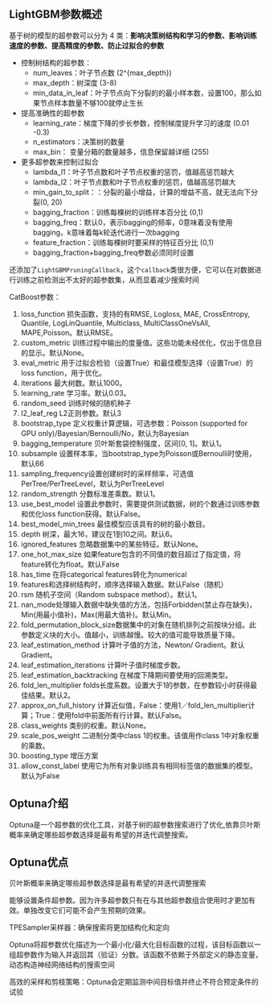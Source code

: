 ## LightGBM参数概述

基于树的模型的超参数可以分为 4 类：**影响决策树结构和学习的参数、影响训练速度的参数、提高精度的参数、防止过拟合的参数**

* 控制树结构的超参数：
  *  num_leaves：叶子节点数 (2^{max_depth})
  * max_depth：树深度 (3-8)
  * min_data_in_leaf：叶子节点向下分裂的的最小样本数，设置100，那么如果节点样本数量不够100就停止生长
* 提高准确性的超参数
  * learning_rate：梯度下降的步长参数，控制梯度提升学习的速度 (0.01 -0.3)
  * n_estimators：决策树的数量
  * max_bin： 变量分箱的数量越多，信息保留越详细 (255)
* 更多超参数来控制过拟合
  * lambda_l1：叶子节点数和叶子节点权重的惩罚，值越高惩罚越大
  * lambda_l2：叶子节点数和叶子节点权重的惩罚，值越高惩罚越大
  * min_gain_to_split：：分裂的最小增益，计算的增益不高，就无法向下分裂(0, 20)
  * bagging_fraction：训练每棵树的训练样本百分比 (0,1)
  * bagging_freq：默认0，表示bagging的频率，0意味着没有使用bagging，k意味着每k轮迭代进行一次bagging
  * feature_fraction：训练每棵树时要采样的特征百分比 (0,1)
  * bagging_fraction+bagging_freq参数必须同时设置 



还添加了`LightGBMPruningCallback`，这个`callback`类很方便，它可以在对数据进行训练之前检测出不太好的超参数集，从而显着减少搜索时间

CatBoost参数：

1. loss_function 损失函数，支持的有RMSE, Logloss, MAE, CrossEntropy, Quantile, LogLinQuantile, Multiclass, MultiClassOneVsAll, MAPE,Poisson。默认RMSE。
2. custom_metric 训练过程中输出的度量值。这些功能未经优化，仅出于信息目的显示。默认None。
3. eval_metric 用于过拟合检验（设置True）和最佳模型选择（设置True）的loss function，用于优化。
4. iterations 最大树数。默认1000。
5. learning_rate 学习率。默认0.03。
6. random_seed 训练时候的随机种子
7. l2_leaf_reg L2正则参数。默认3
8. bootstrap_type 定义权重计算逻辑，可选参数：Poisson (supported for GPU only)/Bayesian/Bernoulli/No，默认为Bayesian
9. bagging_temperature 贝叶斯套袋控制强度，区间[0, 1]。默认1。
10. subsample 设置样本率，当bootstrap_type为Poisson或Bernoulli时使用，默认66
11. sampling_frequency设置创建树时的采样频率，可选值PerTree/PerTreeLevel，默认为PerTreeLevel
12. random_strength 分数标准差乘数。默认1。
13. use_best_model 设置此参数时，需要提供测试数据，树的个数通过训练参数和优化loss function获得。默认False。
14. best_model_min_trees 最佳模型应该具有的树的最小数目。
15. depth 树深，最大16，建议在1到10之间。默认6。
16. ignored_features 忽略数据集中的某些特征。默认None。
17. one_hot_max_size 如果feature包含的不同值的数目超过了指定值，将feature转化为float。默认False
18. has_time 在将categorical features转化为numerical
19. features和选择树结构时，顺序选择输入数据。默认False（随机）
20. rsm 随机子空间（Random subspace method）。默认1。
21. nan_mode处理输入数据中缺失值的方法，包括Forbidden(禁止存在缺失)，Min(用最小值补)，Max(用最大值补)。默认Min。
22. fold_permutation_block_size数据集中的对象在随机排列之前按块分组。此参数定义块的大小。值越小，训练越慢。较大的值可能导致质量下降。
23. leaf_estimation_method 计算叶子值的方法，Newton/ Gradient。默认Gradient。
24. leaf_estimation_iterations 计算叶子值时梯度步数。
25. leaf_estimation_backtracking 在梯度下降期间要使用的回溯类型。
26. fold_len_multiplier folds长度系数。设置大于1的参数，在参数较小时获得最佳结果。默认2。
27. approx_on_full_history 计算近似值，False：使用1／fold_len_multiplier计算；True：使用fold中前面所有行计算。默认False。
28. class_weights 类别的权重。默认None。
29. scale_pos_weight 二进制分类中class 1的权重。该值用作class 1中对象权重的乘数。
30. boosting_type 增压方案
31. allow_const_label 使用它为所有对象训练具有相同标签值的数据集的模型。默认为False



## Optuna介绍

Optuna是一个超参数的优化工具，对基于树的超参数搜索进行了优化,依靠贝叶斯概率来确定哪些超参数选择是最有希望的并迭代调整搜索。

## Optuna优点

贝叶斯概率来确定哪些超参数选择是最有希望的并迭代调整搜索

能够设置条件超参数。因为许多超参数只有在与其他超参数组合使用时才更加有效。单独改变它们可能不会产生预期的效果。

TPESampler采样器：确保搜索将更加结构化和定向



Optuna将超参数优化描述为一个最小化/最大化目标函数的过程，该目标函数以一组超参数作为输入并返回其（验证）分数。该函数不依赖于外部定义的静态变量，动态构造神经网络结构的搜索空间

高效的采样和剪枝策略：Optuna会定期监测中间目标值并终止不符合预定条件的试验





